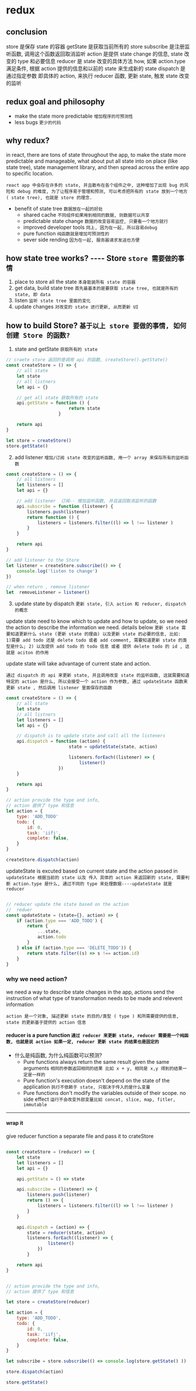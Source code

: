 # redux  

## conclusion
store 是保存 state 的容器
getState 是获取当前所有的 store
subscribe 是注册监听函数, 调用这个函数返回取消监听
action 是提供 state change 的信息, state 改变的 type 和必要信息
reducer 是 state 改变的具体方法 how, 如果 action.type 满足条件,  根据 action 提供的信息和以前的 state 来生成新的 state
dispatch 是通过指定参数 即具体的 action, 来执行 reducer 函数, 更新 state, 触发 state 改变的监听

## redux goal and philosophy
- make the state more predictable `增加程序的可预测性`
- less bugs `更少的代码`

## why redux?
in react, there are tons of state throughout the app, to make the state more predictable and manageable, what about put all state into on place (like state tree), state management library, and then spread across the entire app to specific location.

`react app 中会存在许多的 state, 并且散布在各个组件之中, 这种增加了出现 bug 的风险和 debug 的难度, 为了让程序易于管理和预测, 可以考虑把所有的 state 放到一个地方( state tree), 也就是 store 的理念.`

- benefit of state tree  `数据放在一起的好处`
    - shared cache  `不同组件如果用到相同的数据, 则数据可以共享`
    - predictable state change `数据的改变容易监控, 只要看一个地方就行`
    - improved developer tools  `同上, 因为在一起, 所以容易debug`
    - pure function `纯函数就是增加可预测性的`
    - sever side rending `因为在一起, 服务器请求发送也方便`

## how state tree works? ---- Store `store 需要做的事情`
1. place to store all the state  `本身能装所有 state 的容器`
2. get data, build state tree `首先最基本的是要获取 state tree, 也就是所有的 state, 即 data`
3. listen  `监听 state tree 里面的变化`
4. update changes  `对改变的 state 进行更新, 从而更新 UI`

## how to build Store?  `基于以上 store 要做的事情, 如何创建 Store 的函数? `

1. state and getState `获取所有的 state `

```js
// craete store 返回的是调用 api 的函数, createStore().getState()
const createStore = () => {
    // all state
    let state
    // all listners
    let api = {}

    // get all state 获取所有的 state
    api.getState = function () {
                        return state                            
                    }

    return api
}

let store = createStore()
store.getState()

```

2. add listener `增加/订阅 state 改变的监听函数, 用一个 array 来保存所有的监听函数`

```js
const createStore = () => {
    // all listners
    let listeners = []
    let api = {}

    // add listener  订阅-- 增加监听函数, 并且返回取消监听的函数
    api.subscribe = function (listener) {
        listeners.push(listener)
        return function () {
            listeners = listeners.filter((l) => l !== listener )
        }
    }

    return api
}

// add listener to the Store
let listener = createStore.subscribe(() => {
    console.log('listen to change')
})

// when return , remove listener
let  removeListener = listener()

```

3. update state by dispatch `更新 state, 引入 action 和 reducer, dispatch 的概念`

update state need to know which to update and how to update, so we need the action to describe the information we need. details below
`更新 state 需要知道更新什么 state (更新 state 的理由) 以及更新 state 的必要的信息, 比如:  1)需要 add todo 还是 delete todo 或者 add comment, 需要知道更新 state 的类型是什么; 2) 以及提供 add todo 的 todo 信息 或者 提供 delete todo 的 id , 这就是 aciton 的作用`

update state will take advantage of current state and action.

`通过 dispatch 的 api 来更新 state, 并且调用改变 state 的监听函数, 这就需要知道特定的 action 是什么, 所以会接受一个 action 作为参数, 通过 updateState 函数来更新 state , 然后调用 listener 里面保存的函数 `

```js
const createStore = () => {
    // all state
    let state
    // all listners
    let listeners = []
    let api = {}

    // dispatch is to update state and call all the listeners
    api.dispatch = function (action) {
                        state = updateState(state, action)

                        listeners.forEach((listener) => {
                            listener()
                    })
    }

    return api
}

// action provide the type and info,
// action 提供了 type 和信息
let action = {
    type: 'ADD_TODO'
    todo: {
        id: 0,
        task: 'iifj',
        complete: false,
    }
}

createStore.dispatch(action)

```
updateState is excuted based on current state and the action passed in
`updateState 根据当前的 state 以及 传入 具体的 action 来返回新的 state, 需要判断 action.type 是什么, 通过不同的 type 来处理数据----updateState 就是 reducer `

```js

// reducer update the state based on the action
//  reduer
const updateState = (state={}, action) => {
    if (action.type === 'ADD_TODO') {
        return {
            ...state,
            action.todo
        }
    } else if (action.type === 'DELETE_TODO')) {
        return state.filter((s) => s !== action.id)
    }
}

```

### why we need action?
we need a way to describe state changes in the app, actions send the instruction of what type of transformation needs to be made and relevent information

`action 是一个对象, 描述更新 state 的目的/类型 ( type ) 和所需要提供的信息, state 的更新基于提供的 action 信息`

#### reducer is a pure function  `通过 reducer 来更新 state, reducer 需要是一个纯函数, 也就是说 action 如果一定, reducer 更新 state 的结果也是固定的 `

- 什么是纯函数, 为什么纯函数可以预测?
    - Pure functions always return the same result given the same arguments `相同的参数返回相同的结果 比如 x + y, 相同是 x,y 得到的结果一定是一样的`
    - Pure function's execution doesn't depend on the state of the application `执行不依赖于 state, 只取决于传入的是什么变量`
    - Pure functions don't modify the variables outside of their scope. no side effect `运行不会改变外部变量比如 concat, slice, map, fitler, immutable`

----

#### wrap it
give reducer function a separate file and pass it to crateStore

```js

const createStore = (reducer) => {
    let state
    let listeners = []
    let api = {}

    api.getState = () => state                            

    api.subscribe = (listener) => {
        listeners.push(listener)
        return () => {
            listeners = listeners.filter((l) => l !== listener )
        }
    }

    api.dispatch = (action) => {
        state = reducer(state, action)
        listeners.forEach((listener) => {
                listener()
            })
        }

    return api
}


// action provide the type and info,
// action 提供了 type 和信息

let store = createStore(reducer)

let action = {
    type: 'ADD_TODO',
    todo: {
        id: 0,
        task: 'iifj',
        complete: false,
    }
}

let subscribe = store.subscribe(() => console.log(store.getState() ))

store.dispatch(action)

store.getState()

```
